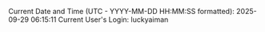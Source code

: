 Current Date and Time (UTC - YYYY-MM-DD HH:MM:SS formatted): 2025-09-29 06:15:11
Current User's Login: luckyaiman
